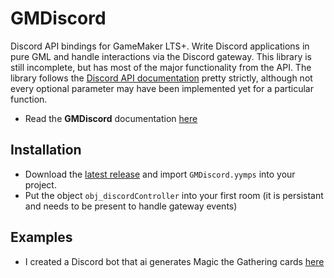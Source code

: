 # GMDiscord
 Discord API bindings for GameMaker LTS+. Write Discord applications in pure GML and handle interactions via the Discord gateway. This library is still incomplete, but has most of the major functionality from the API. 
 The library follows the [Discord API documentation](https://discord.com/developers/docs/intro) pretty strictly, although not every optional parameter may have been implemented yet for a particular function.
 - Read the **GMDiscord** documentation [here](https://chesrowe.github.io/GMDiscord)
 
## Installation 
- Download the [latest release](https://github.com/chesrowe/GMDiscord/releases/latest) and import `GMDiscord.yymps` into your project.
- Put the object `obj_discordController` into your first room (it is persistant and needs to be present to handle gateway events)

## Examples
- I created a Discord bot that ai generates Magic the Gathering cards [here](https://github.com/chesrowe/MTG-AI) 
